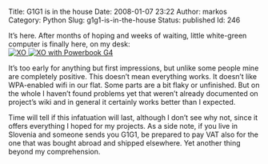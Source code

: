 Title: G1G1 is in the house
Date: 2008-01-07 23:22
Author: markos
Category: Python
Slug: g1g1-is-in-the-house
Status: published
Id: 246

<html>
 <body>
  <div>
   <p>
    It’s here. After months of hoping and weeks of waiting, little white-green computer is finally here, on my desk:
    <br/>
    <a class="imageL" href="http://www.marela.si/photos/20257">
     <img alt="XO" src="http://static.marela.si/users0/markos/2/c6yTQyOe_QdCrt4q55QsRpZBUO0.jpg"/>
    </a>
    <a class="imageL" href="http://www.marela.si/photos/20256">
     <img alt="XO with Powerbook G4" src="http://static.marela.si/users0/markos/2/1L7zJkVx0em0P8PaV3Y_-cNX788.jpg"/>
    </a>
   </p>
   <p style="clear:left">
    It’s too early for anything but first impressions, but unlike some people mine are completely positive. This doesn’t mean everything works. It doesn’t like WPA-enabled wifi in our flat. Some parts are a bit flaky or unfinished. But on the whole I haven’t found problems yet that weren’t already documented on project’s wiki and in general it certainly works better than I expected.
   </p>
   <p>
    Time will tell if this infatuation will last, although I don’t see why not, since it offers everything I hoped for my projects. As a side note, if you live in Slovenia and someone sends you G1G1, be prepared to pay VAT also for the one that was bought abroad and shipped elsewhere. Yet another thing beyond my comprehension.
   </p>
  </div>
 </body>
</html>